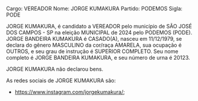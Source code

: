 Cargo: VEREADOR
Nome: JORGE KUMAKURA
Partido: PODEMOS
Sigla: PODE

JORGE KUMAKURA, é candidato a VEREADOR pelo município de SÃO JOSÉ DOS CAMPOS - SP na eleição MUNICIPAL de 2024 pelo PODEMOS (PODE).
JORGE BANDEIRA KUMAKURA é CASADO(A), nasceu em 11/12/1979, se declara do gênero MASCULINO da cor/raça AMARELA, sua ocupação é OUTROS, e seu grau de instrução é SUPERIOR COMPLETO.
Seu nome completo é JORGE BANDEIRA KUMAKURA, e seu número de urna é 20123.

JORGE KUMAKURA não declarou bens.


As redes sociais de JORGE KUMAKURA são:
- https://www.instagram.com/jorgekumakura/;